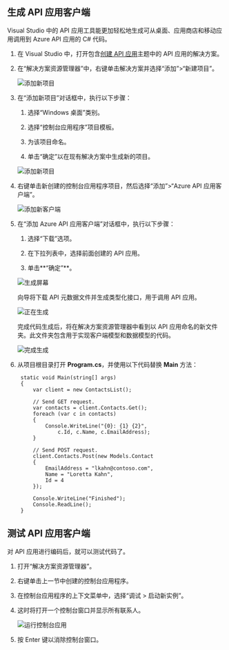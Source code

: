 ## 生成 API 应用客户端 

Visual Studio 中的 API 应用工具能更加轻松地生成可从桌面、应用商店和移动应用调用到 Azure API 应用的 C# 代码。

1. 在 Visual Studio 中，打开包含[创建 API 应用](../articles/app-service-api/app-service-api-dotnet-get-started.md)主题中的 API 应用的解决方案。

2. 在“解决方案资源管理器”中，右键单击解决方案并选择“添加”>“新建项目”。

	![添加新项目](./media/app-service-dotnet-debug-api-app-gen-api-client/01-add-new-project-v3.png)

3. 在“添加新项目”对话框中，执行以下步骤：

	1. 选择“Windows 桌面”类别。
	
	2. 选择“控制台应用程序”项目模板。
	
	3. 为该项目命名。
	
	4. 单击“确定”以在现有解决方案中生成新的项目。
	
	![添加新项目](./media/app-service-dotnet-debug-api-app-gen-api-client/02-contact-list-console-project-v3.png)

4. 右键单击新创建的控制台应用程序项目，然后选择“添加”>“Azure API 应用客户端”。

	![添加新客户端](./media/app-service-dotnet-debug-api-app-gen-api-client/03-add-azure-api-client-v3.png)
	
5. 在“添加 Azure API 应用客户端”对话框中，执行以下步骤：

	1. 选择“下载”选项。
	
	2. 在下拉列表中，选择前面创建的 API 应用。
	
	3. 单击**“确定”**。

	![生成屏幕](./media/app-service-dotnet-debug-api-app-gen-api-client/04-select-the-api-v3.png)

	向导将下载 API 元数据文件并生成类型化接口，用于调用 API 应用。

	![正在生成](./media/app-service-dotnet-debug-api-app-gen-api-client/05-metadata-downloading-v3.png)

	完成代码生成后，将在解决方案资源管理器中看到以 API 应用命名的新文件夹。此文件夹包含用于实现客户端模型和数据模型的代码。

	![完成生成](./media/app-service-dotnet-debug-api-app-gen-api-client/06-code-gen-output-v3.png)

6. 从项目根目录打开 **Program.cs**，并使用以下代码替换 **Main** 方法：

		static void Main(string[] args)
	    {
	        var client = new ContactsList();
	
	        // Send GET request.
	        var contacts = client.Contacts.Get();
	        foreach (var c in contacts)
	        {
	            Console.WriteLine("{0}: {1} {2}",
	                c.Id, c.Name, c.EmailAddress);
	        }
	
	        // Send POST request.
			client.Contacts.Post(new Models.Contact
		    {
		        EmailAddress = "lkahn@contoso.com",
		        Name = "Loretta Kahn",
		        Id = 4
		    });
	
	        Console.WriteLine("Finished");
	        Console.ReadLine();
	    }

## 测试 API 应用客户端

对 API 应用进行编码后，就可以测试代码了。

1. 打开“解决方案资源管理器”。

2. 右键单击上一节中创建的控制台应用程序。

3. 在控制台应用程序的上下文菜单中，选择“调试 > 启动新实例”。

4. 这时将打开一个控制台窗口并显示所有联系人。

	![运行控制台应用](./media/app-service-dotnet-debug-api-app-gen-api-client/running-console-app.png)

5. 按 Enter 键以消除控制台窗口。

<!---HONumber=Mooncake_0919_2016-->